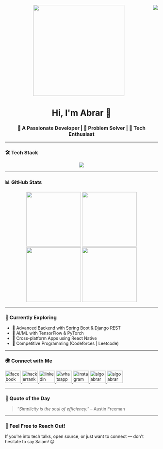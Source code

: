 <img align="right" src="https://visitor-badge.laobi.icu/badge?page_id=AlgoAbrar.AlgoAbrar&left_color=coral&left_text=Guests" />

<div align="center">
  <img src="https://github.com/AlgoAbrar/AlgoAbrar/raw/main/Assalam%20Mualaikum.gif" height="300" />
  <h1>Hi, I'm Abrar 👋</h1>
  <h3>🚀 A Passionate Developer | 🎯 Problem Solver | 🎨 Tech Enthusiast</h3>
</div>

---

### 🛠️ Tech Stack

<div align="center">
  
  <img src="https://skillicons.dev/icons?i=python,java,c,cpp,js,ts,react,nodejs,express,django,spring,tailwindcss,bootstrap,heroku,netlify,git,github,postgres,mysql,sqlite,opencv,pytorch,tensorflow,matlab,ubuntu,html,css,jquery" />
  
</div>

---

### 📊 GitHub Stats

<div align="center">
  <img src="https://github-readme-stats.vercel.app/api?username=AlgoAbrar&show_icons=true&theme=dracula&hide_border=false&count_private=true" height="180" />
  <img src="https://github-readme-stats.vercel.app/api/top-langs/?username=AlgoAbrar&layout=compact&langs_count=10&theme=dracula&hide_border=false" height="180" />
</div>

<div align="center">
  <img src="https://streak-stats.demolab.com?user=AlgoAbrar&theme=dracula&hide_border=false" height="180" />
  <img src="https://github-profile-trophy.vercel.app/?username=AlgoAbrar&theme=dracula&margin-w=10&margin-h=10" height="180" />
</div>

---

### 🧠 Currently Exploring

- 💼 Advanced Backend with Spring Boot & Django REST
- 🧠 AI/ML with TensorFlow & PyTorch
- 📱 Cross-platform Apps using React Native
- 🚀 Competitive Programming (Codeforces | Leetcode)

---

### 🌍 Connect with Me

<div align="left">
  <a href="https://www.facebook.com/AbrarRhyme.io" target="_blank">
    <img src="https://raw.githubusercontent.com/maurodesouza/profile-readme-generator/master/src/assets/icons/social/facebook/default.svg" width="52" height="40" alt="facebook logo"  />
  </a>
  <a href="https://www.hackerrank.com/profile/AlgoAbrar" target="_blank">
    <img src="https://raw.githubusercontent.com/maurodesouza/profile-readme-generator/master/src/assets/icons/social/hackerrank/default.svg" width="52" height="40" alt="hackerrank logo"  />
  </a>
  <a href="https://www.linkedin.com/in/saiyedulabrar/" target="_blank">
    <img src="https://raw.githubusercontent.com/maurodesouza/profile-readme-generator/master/src/assets/icons/social/linkedin/default.svg" width="52" height="40" alt="linkedin logo"  />
  </a>
  <a href="https://wa.me/qr/WXPADZVHIG4IF1 " target="_blank">
    <img src="https://raw.githubusercontent.com/maurodesouza/profile-readme-generator/master/src/assets/icons/social/whatsapp/default.svg" width="52" height="40" alt="whatsapp logo"  />
  </a>
  <a href="https://www.instagram.com/abrarrhyme/" target="_blank">
    <img src="https://raw.githubusercontent.com/maurodesouza/profile-readme-generator/master/src/assets/icons/social/instagram/default.svg" width="52" height="40" alt="instagram logo"  />
  </a>
  <a href="https://codeforces.com/profile/algoabrar" target="blank">
    <img src="https://raw.githubusercontent.com/rahuldkjain/github-profile-readme-generator/master/src/images/icons/Social/codeforces.svg" alt="algoabrar" width="52" height="40" />
  </a>
  <a href="https://www.leetcode.com/algoabrar" target="blank"><img  src="https://raw.githubusercontent.com/rahuldkjain/github-profile-readme-generator/master/src/images/icons/Social/leet-code.svg" alt="algoabrar" width="52" height="40" />
  </a>

</div>

---

### 🎯 Quote of the Day

> *“Simplicity is the soul of efficiency.”* – Austin Freeman

---

### 💬 Feel Free to Reach Out!

If you're into tech talks, open source, or just want to connect — don't hesitate to say Salam! 😊

